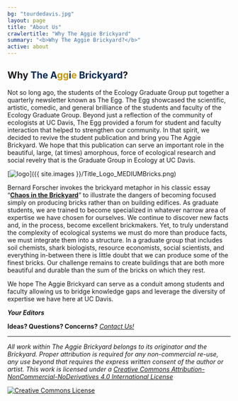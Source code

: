 ```yaml
---
bg: "tourdedavis.jpg"
layout: page
title: "About Us"
crawlertitle: "Why The Aggie Brickyard"
summary: "<b>Why The Aggie Brickyard?</b>"
active: about
---
```


## **Why <font color="#002855">The A</font><font color="#C99700">gg</font><font color="#002855">i</font><font color="#C99700">e</font><font color="#002855"> Brickyard</font>?**

Not so long ago, the students of the Ecology Graduate Group put together a quarterly newsletter known as The Egg. The Egg showcased the scientific, artistic, comedic, and general brilliance of the students and faculty of the Ecology Graduate Group. Beyond just a reflection of the community of ecologists at UC Davis, The Egg provided a forum for student and faculty interaction that helped to strengthen our community. In that spirit, we decided to revive the student publication and bring you The Aggie Brickyard. We hope that this publication can serve an important role in the beautiful, large, (at times) amorphous, force of ecological research and social revelry that is the Graduate Group in Ecology at UC Davis.

[![logo](../assets/images/Title_Logo_MEDIUMBricks.png)]({{ site.images }}/Title_Logo_MEDIUMBricks.png)

Bernard Forscher invokes the brickyard metaphor in his classic essay “[**Chaos in the Brickyard**](http://science.sciencemag.org/content/142/3590/339.1)” to illustrate the dangers of becoming focused simply on producing bricks rather than on building edifices. As graduate students, we are trained to become specialized in whatever narrow area of expertise we have chosen for ourselves. We continue to discover new facts and, in the process, become excellent brickmakers. Yet, to truly understand the complexity of ecological systems we must do more than produce facts, we must integrate them into a structure. In a graduate group that includes soil chemists, shark biologists, resource economists, social scientists, and everything in-between there is little doubt that we can produce some of the finest bricks. Our challenge remains to create buildings that are both more beautiful and durable than the sum of the bricks on which they rest.

We hope The Aggie Brickyard can serve as a conduit among students and faculty allowing us to bridge knowledge gaps and leverage the diversity of expertise we have here at UC Davis.

__*Your Editors*__

**Ideas? Questions? Concerns?** *[Contact Us!](mailto:brickyardeditors@gmail.com)*

----

*All work within The Aggie Brickyard belongs to its originator and the Brickyard. Proper attribution is required for any non-commercial re-use, any use beyond that requires the express written consent of the author or artist. This <span xmlns:dct="http://purl.org/dc/terms/" href="http://purl.org/dc/dcmitype/Text" rel="dct:type">work</span> is licensed under a <a rel="license" href="http://creativecommons.org/licenses/by-nc-nd/4.0/">Creative Commons Attribution-NonCommercial-NoDerivatives 4.0 International License</a>*

<a rel="license" href="http://creativecommons.org/licenses/by-nc-nd/4.0/"><img alt="Creative Commons License" style="border-width:0" src="https://i.creativecommons.org/l/by-nc-nd/4.0/88x31.png" /></a><br/>
